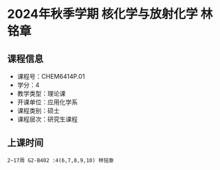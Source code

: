 # 2024年秋季学期 核化学与放射化学 林铭章






## 课程信息

- 课程号：CHEM6414P.01
- 学分：4
- 教学类型：理论课
- 开课单位：应用化学系
- 课程类别：硕士
- 课程层次：研究生课程

## 上课时间

```
2~17周 G2-B402 :4(6,7,8,9,10) 林铭章
```


